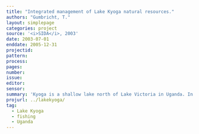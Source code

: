 ```yaml
---
title: "Integrated management of Lake Kyoga natural resources."
authors: "Gumbricht, T."
layout: simplepage
categories: project
source: '<i>SIDA</i>, 2003'
date: 2003-07-01
enddate: 2005-12-31
projectid:
pattern:
process:
pages:
number:
issue:
editor:
sensor:
summary: 'Kyoga is a shallow lake north of Lake Victoria in Uganda. In 2003 I raised funding for a 2 year project on "Integrated management of Lake Kyoga natural resources". Project partners included Uppsala University (Sweden), and Fisheries Resoruces Research Institute (FIRRI) and Department of Water Development (DWD) in Uganda. The project was financed by the Swedish International Development Cooperation Agency (SIDA).'
projurl: ../lakekyoga/
tag:
  - Lake Kyoga
  - fishing
  - Uganda
---
```

